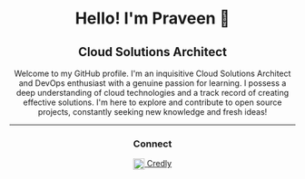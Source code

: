 <h1 align="center">Hello! I'm Praveen 👋</h1>
<h2 align="center">Cloud Solutions Architect</h2>

<p align="center">Welcome to my GitHub profile. I'm an inquisitive Cloud Solutions Architect and DevOps enthusiast with a genuine passion for learning. I possess a deep understanding of cloud technologies and a track record of creating effective solutions. I'm here to explore and contribute to open source projects, constantly seeking new knowledge and fresh ideas!</p>

<hr>

<h3 align="center">Connect</h3>
<p align="center">
  <a href="https://linkedin.com/in/prvnmali" target="_blank">
    <img align="center" src="https://raw.githubusercontent.com/rahuldkjain/github-profile-readme-generator/master/src/images/icons/Social/linked-in-alt.svg" alt="LinkedIn" height="20" width="20" />
  </a>
  <a href="https://www.credly.com/users/praveen-mali/badges" target="_blank">
    <span>  Credly  </span>
  </a>
</p>
